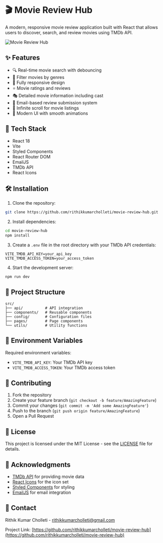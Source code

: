 # 🎬 Movie Review Hub

A modern, responsive movie review application built with React that allows users to discover, search, and review movies using TMDb API.

![Movie Review Hub](https://i.imgur.com/YOUR_SCREENSHOT.jpg)

## ✨ Features

- 🔍 Real-time movie search with debouncing
- 🎯 Filter movies by genres
- 📱 Fully responsive design
- ⭐ Movie ratings and reviews
- 🎭 Detailed movie information including cast
- 📨 Email-based review submission system
- 🔄 Infinite scroll for movie listings
- 🎨 Modern UI with smooth animations

## 🚀 Tech Stack

- React 18
- Vite
- Styled Components
- React Router DOM
- EmailJS
- TMDb API
- React Icons

## 🛠️ Installation

1. Clone the repository:
```bash
git clone https://github.com/rithikkumarcholleti/movie-review-hub.git
```

2. Install dependencies:
```bash
cd movie-review-hub
npm install
```

3. Create a `.env` file in the root directory with your TMDb API credentials:
```env
VITE_TMDB_API_KEY=your_api_key
VITE_TMDB_ACCESS_TOKEN=your_access_token
```

4. Start the development server:
```bash
npm run dev
```

## 📁 Project Structure

```
src/
├── api/          # API integration
├── components/   # Reusable components
├── config/       # Configuration files
├── pages/        # Page components
└── utils/        # Utility functions
```

## 🔑 Environment Variables

Required environment variables:

- `VITE_TMDB_API_KEY`: Your TMDb API key
- `VITE_TMDB_ACCESS_TOKEN`: Your TMDb access token

## 🤝 Contributing

1. Fork the repository
2. Create your feature branch (`git checkout -b feature/AmazingFeature`)
3. Commit your changes (`git commit -m 'Add some AmazingFeature'`)
4. Push to the branch (`git push origin feature/AmazingFeature`)
5. Open a Pull Request

## 📝 License

This project is licensed under the MIT License - see the [LICENSE](LICENSE) file for details.

## 👏 Acknowledgments

- [TMDb API](https://www.themoviedb.org/documentation/api) for providing movie data
- [React Icons](https://react-icons.github.io/react-icons/) for the icon set
- [Styled Components](https://styled-components.com/) for styling
- [EmailJS](https://www.emailjs.com/) for email integration

## 📧 Contact

Rithik Kumar Cholleti - rithikkumarcholleti@gmail.com

Project Link: [https://github.com/rithikkumarcholleti/movie-review-hub](https://github.com/rithikkumarcholleti/movie-review-hub)